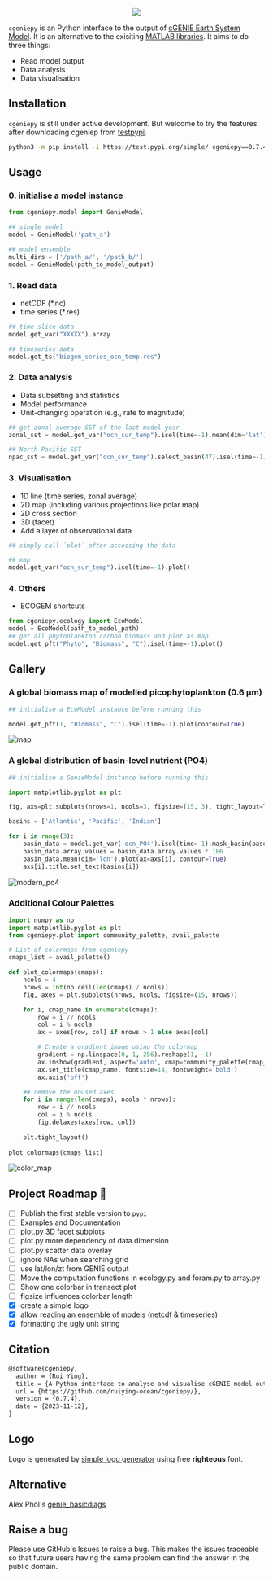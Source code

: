<p align="center">
  <img src="logo.png"/>
</p>

`cgeniepy` is an Python interface to the output of [cGENIE Earth System Model](https://www.seao2.info/mymuffin.html). It is an alternative to the exisiting [MATLAB libraries](https://github.com/derpycode/muffinplot). It aims to do three things:

+ Read model output
+ Data analysis
+ Data visualisation
  
## Installation

`cgeniepy` is still under active development. But welcome to try the features after downloading cgeniep from [testpypi](https://test.pypi.org/project/cgeniepy/).

```bash
python3 -m pip install -i https://test.pypi.org/simple/ cgeniepy==0.7.4
```

## Usage
### 0. initialise a model instance
```python
from cgeniepy.model import GenieModel

## single model
model = GenieModel('path_a')

## model ensemble
multi_dirs = ['/path_a/', '/path_b/']
model = GenieModel(path_to_model_output)
```


### 1. Read data
+ netCDF (*.nc)
+ time series (*.res)

```python
## time slice data
model.get_var("XXXXX").array

## timeseries data
model.get_ts("biogem_series_ocn_temp.res")
```

### 2. Data analysis
+ Data subsetting and statistics
+ Model performance
+ Unit-changing operation (e.g., rate to magnitude)

```python
## get zonal average SST of the last model year
zonal_sst = model.get_var("ocn_sur_temp").isel(time=-1).mean(dim='lat')

## North Pacific SST
npac_sst = model.get_var("ocn_sur_temp").select_basin(47).isel(time=-1)
```

### 3. Visualisation
+ 1D line (time series, zonal average)
+ 2D map (including various projections like polar map)
+ 2D cross section
+ 3D (facet)
+ Add a layer of observational data

```python
## simply call `plot` after accessing the data

## map
model.get_var("ocn_sur_temp").isel(time=-1).plot()
```

### 4. Others
+ ECOGEM shortcuts

```python
from cgeniepy.ecology import EcoModel
model = EcoModel(path_to_model_path)
## get all phytoplankton carbon biomass and plot as map
model.get_pft("Phyto", "Biomass", "C").isel(time=-1).plot()
```

## Gallery

### A global biomass map of modelled picophytoplankton (0.6 μm) 

```python
## initialise a EcoModel instance before running this

model.get_pft(1, "Biomass", "C").isel(time=-1).plot(contour=True)
```


![map](example_map.png)

### A global distribution of basin-level nutrient (PO4) 

```python
## initialise a GenieModel instance before running this

import matplotlib.pyplot as plt

fig, axs=plt.subplots(nrows=1, ncols=3, figsize=(15, 3), tight_layout=True)        

basins = ['Atlantic', 'Pacific', 'Indian']

for i in range(3):
	basin_data = model.get_var('ocn_PO4').isel(time=-1).mask_basin(base='worjh2',basin=basins[i], subbasin='')
	basin_data.array.values = basin_data.array.values * 1E6
	basin_data.mean(dim='lon').plot(ax=axs[i], contour=True)
	axs[i].title.set_text(basins[i])
```

![modern_po4](example_transection.png)


### Additional Colour Palettes

```python
import numpy as np
import matplotlib.pyplot as plt
from cgeniepy.plot import community_palette, avail_palette

# List of colormaps from cgeniepy
cmaps_list = avail_palette()

def plot_colormaps(cmaps):
    ncols = 4
    nrows = int(np.ceil(len(cmaps) / ncols))
    fig, axes = plt.subplots(nrows, ncols, figsize=(15, nrows))

    for i, cmap_name in enumerate(cmaps):
        row = i // ncols
        col = i % ncols
        ax = axes[row, col] if nrows > 1 else axes[col]

        # Create a gradient image using the colormap
        gradient = np.linspace(0, 1, 256).reshape(1, -1)
        ax.imshow(gradient, aspect='auto', cmap=community_palette(cmap_name))
        ax.set_title(cmap_name, fontsize=14, fontweight='bold')
        ax.axis('off')

    ## remove the unused axes
    for i in range(len(cmaps), ncols * nrows):
        row = i // ncols
        col = i % ncols
        fig.delaxes(axes[row, col])
        
    plt.tight_layout()
    
plot_colormaps(cmaps_list)
```

![color_map](community_palette.png)


## Project Roadmap 🚩

- [ ] Publish the first stable version to `pypi`
- [ ] Examples and Documentation
- [ ] plot.py 3D facet subplots
- [ ] plot.py more dependency of data.dimension
- [ ] plot.py scatter data overlay
- [ ] ignore NAs when searching grid 
- [ ] use lat/lon/zt from GENIE output
- [ ] Move the computation functions in ecology.py and foram.py to array.py
- [ ] Show one colorbar in transect plot
- [ ] figsize influences colorbar length
- [x] create a simple logo
- [X] allow reading an ensemble of models (netcdf & timeseries)
- [X] formatting the ugly unit string

## Citation

```latex
@software{cgeniepy,
  author = {Rui Ying},
  title = {A Python interface to analyse and visualise cGENIE model output},
  url = {https://github.com/ruiying-ocean/cgeniepy/},
  version = {0.7.4},
  date = {2023-11-12},
}
```

## Logo

Logo is generated by [simple logo generator](https://github.com/creecros/simple_logo_gen) using free **righteous** font.

## Alternative
Alex Phol's [genie_basicdiags](https://github.com/alexpohl/genie_basicdiags/)

## Raise a bug

Please use GitHub's Issues to raise a bug. This makes the issues traceable so that future users having the same problem can find the answer in the public domain.
